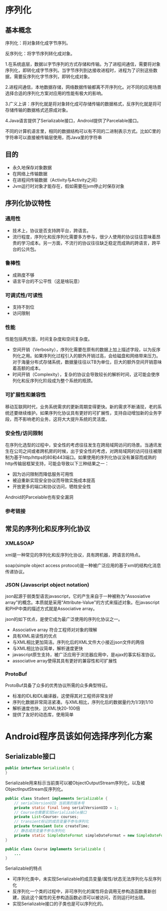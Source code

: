 # 序列化



## 基本概念

序列化：将对象转化成字节序列。

反序列化：将字节序列转化成对象。

1.在系统底层，数据以字节序列的方式存储和传输。为了进程间通信，需要将对象序列化，即转化成字节序列。当字节序列到达接收进程时，进程为了识别这些数据，需要反序列化字节序列，即转化成对象。

2.进程间通信，本地数据存储，网络数据传输都离不开序列化。对不同的应用场景选择合适的序列化方案对应用的性能有极大的影响。

3.广义上讲：序列化就是将对象转化成可存储传输的数据格式，反序列化就是将可存储传输的数据格式还原成对象。

4.Java语言提供了Serializable接口，Android提供了Parcelable接口。



不同的计算机语言里，相同的数据结构可以有不同的二进制表示方式。比如C里的字符串可以直接被传输层使用，而Java里的字符串



## 目的

- 永久地保存对象数据
- 在网络上传输数据
- 在进程间传输数据（Activity与Activity之间）
- Jvm运行时对象才能存在，假如需要在jvm停止时保存对象



## 序列化协议特性

### 通用性

- 技术上，协议是否支持跨平台，跨语言。
- 流行程度，序列化和反序列化需要多方参与，很少人使用的协议往往意味着昂贵的学习成本。另一方面，不流行的协议往往缺乏稳定而成熟的跨语言，跨平台的公共包。

### 鲁棒性

- 成熟度不够
- 语言平台的不公平性（这是啥玩意）

### 可调式性/可读性

- 支持不到位
- 访问限制

### 性能

性能包括两方面，时间复杂度和空间复杂度。

- 空间开销（Verbosity），序列化需要在原有的数据上加上描述字段，以为反序列化之用。如果序列化过程引入的额外开销过高，会给磁盘和网络带来压力。对于海量分布式存储系统，数据量往往以TB为单位，巨大的额外空间开销意味着高额的成本。
- 时间开销（Complexity），复杂的协议会导致较长的解析时间，这可能会使序列化和反序列化阶段成为整个系统的瓶颈。

### 可扩展性和兼容性

移动互联网时代，业务系统需求的更新周期变得更快。新的需求不断涌现，老的系统还要继续维护。如果序列化协议具有更好的可扩展性，支持自动增加新的业务字段，而不影响老的业务，这将大大提升系统的灵活度。

### 安全性/访问限制

在序列化选型的过程中，安全性的考虑往往发生在跨局域网访问的场景。当通讯发生在公司之间或者跨机房的时候，出于安全性的考虑，对跨局域网的访问往往被限制为基于http/https的80和443端口。如果使用的序列化协议没有兼容而成熟的http传输层框架支持，可能会导致以下三种结果之一：

- 因为访问限制而降低服务可用性
- 被迫重新实现安全协议而导致实施成本提高
- 开放更多的端口和协议访问，牺牲安全性



Android的Parcelable也有安全漏洞

### 参考链接

[漏洞预警]: https://www.anquanke.com/post/id/103570



## 常见的序列化和反序列化协议

### XML&SOAP

xml是一种常见的序列化和反序列化协议，具有跨机器，跨语言的特点。

soap(simple object access protocol)是一种被广泛应用的基于xml的结构化消息传递协议。

### JSON (Javascript object notation)

json起源于弱类型语言javascript，它的产生来自于一种被称为“Assosiative array"的概念。本质就是采用“Attribute-Value"的方式来描述对象。在javascript和PHP中类的描述方式就是Associative array。

json的如下优点，是使它成为最广泛使用的序列化协议之一。

- Associative array 符合工程师对对象的理解
- 具有XML易读性的优点
- 与XML相比更加简洁。序列化后的XML文件大小接近json文件的两倍
- 与XML相比协议简单，解析速度更快
- javascript原生支持，被广泛应用于浏览器应用中，是ajax的事实标准协议。
- associative array使得其具有更好的兼容性和可扩展性

### ProtoBuf

ProtoBuf具备了众多的优秀协议所需的众多典型特征。

- 标准的IDL和IDL编译器，这使得其对工程师非常友好
- 序列化数据非常简洁紧凑。与XML相比，序列化后的数据量约为1/3到1/10
- 解析速度也快，比XML快20-100倍
- 提供了友好的动态库，使用简单



# Android程序员该如何选择序列化方案

## Serializable接口

```java
public interface Serializable {
}
```

Serializable用来标示当前类可以被ObjectOutputStream序列化，以及被ObjectInputStream反序列化。

```java
public class Student implements Serializable {
  	// serialVersionUID 当前类的版本号
  	private static final long serialVersionUID = 1;
  	// Course也需要实现Serializable接口
  	private List<Course> courses;
  	// transient标记的成员变量不参与序列化
  	private transient Date createTime;
  	// 静态成员变量不参与序列化
  	private static SimpleDateFormat simpleDateFormat = new SimpleDateFormat();
}

public class Course implements Serializable {
  	...
}
```

Serializable的特点

- 可序列化类中，未实现Serializable的成员变量/属性/状态无法序列化与反序列化
- 反序列化一个类的过程中，非可序列化的属性将会调用无参构造函数重新创建，因此这个属性的无参构造函数必须可以被访问，否则运行时出错。
- 实现Serializable接口的子类也是可以序列化的。

